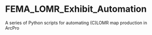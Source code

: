 # FEMA_LOMR_Exhibit_Automation
A series of Python scripts for automating (C)LOMR map production in ArcPro
